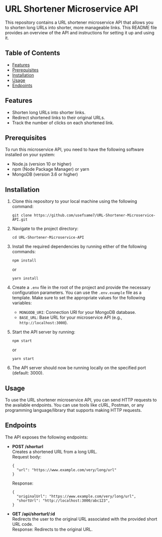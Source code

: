 # URL Shortener Microservice API

This repository contains a URL shortener microservice API that allows you to shorten long URLs into shorter, more manageable links. This README file provides an overview of the API and instructions for setting it up and using it.

## Table of Contents
- [Features](#features)
- [Prerequisites](#prerequisites)
- [Installation](#installation)
- [Usage](#usage)
- [Endpoints](#endpoints)


## Features
- Shorten long URLs into shorter links.
- Redirect shortened links to their original URLs.
- Track the number of clicks on each shortened link.


## Prerequisites
To run this microservice API, you need to have the following software installed on your system:
- Node.js (version 10 or higher)
- npm (Node Package Manager) or yarn
- MongoDB (version 3.6 or higher)

## Installation
1. Clone this repository to your local machine using the following command:
   ```
   git clone https://github.com/usefsame7/URL-Shortener-Microservice-API.git
   ```

2. Navigate to the project directory:
   ```
   cd URL-Shortener-Microservice-API
   ```

3. Install the required dependencies by running either of the following commands:
   ```
   npm install
   ```
   or
   ```
   yarn install
   ```

4. Create a `.env` file in the root of the project and provide the necessary configuration parameters. You can use the `.env.example` file as a template. Make sure to set the appropriate values for the following variables:
   - `MONGODB_URI`: Connection URI for your MongoDB database.
   - `BASE_URL`: Base URL for your microservice API (e.g., `http://localhost:3000`).

5. Start the API server by running:
   ```
   npm start
   ```
   or
   ```
   yarn start
   ```

6. The API server should now be running locally on the specified port (default: 3000).

## Usage
To use the URL shortener microservice API, you can send HTTP requests to the available endpoints. You can use tools like cURL, Postman, or any programming language/library that supports making HTTP requests.

## Endpoints
The API exposes the following endpoints:

- **POST /shorturl**\
  Creates a shortened URL from a long URL.\
  Request body:
  ```
  {
    "url": "https://www.example.com/very/long/url"
  }
  ```
  Response:
  ```
  {
    "originalUrl": "https://www.example.com/very/long/url",
    "shortUrl": "http://localhost:3000/abc123",
  }
  ```

- **GET /api/shorturl/:id**\
  Redirects the user to the original URL associated with the provided short URL code.\
  Response: Redirects to the original URL.



